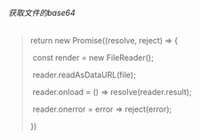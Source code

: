 ###### 获取文件的base64

> return new Promise((resolve, reject) => {
>
> ​	const render = new FileReader();
>
> ​	reader.readAsDataURL(file);
>
> ​	reader.onload = () => resolve(reader.result);
>
> ​	reader.onerror = error => reject(error);
>
> })
